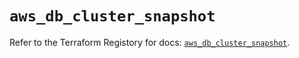 # `aws_db_cluster_snapshot`

Refer to the Terraform Registory for docs: [`aws_db_cluster_snapshot`](https://registry.terraform.io/providers/hashicorp/aws/4.65.0/docs/resources/db_cluster_snapshot).

